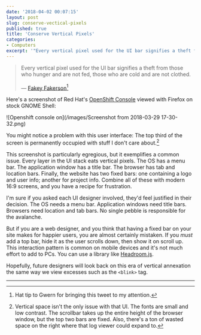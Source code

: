 ```yaml
---
date: '2018-04-02 00:07:15'
layout: post
slug: conserve-vectical-pixels
published: true
title: 'Conserve Vertical Pixels'
categories:
- Computers
excerpt: '"Every vertical pixel used for the UI bar signifies a theft from those who hunger and are not fed, those who are cold and are not clothed." — Fakey Fakerson'
---
```


> Every vertical pixel used for the UI bar signifies a theft from those who hunger and are not fed, those who are cold and are not clothed. <br /><br />&mdash; [Fakey Fakerson](https://twitter.com/admittedlyhuman/status/430532517389561856)[^fakey_tweet]

Here's a screenshot of Red Hat's [OpenShift Console](https://github.com/openshift/origin-web-console) viewed with Firefox on stock GNOME Shell:

![Openshift console on](/images/Screenshot from 2018-03-29 17-30-32.png)

You might notice a problem with this user interface: The top third of the screen is permanently occupied with stuff I don't care about.[^ui_issues]

This screenshot is particularly egregious, but it exemplifies a common issue. Every layer in the UI stack eats vertical pixels. The OS has a menu bar. The application window has a title bar. The browser has tab and location bars. Finally, the website has two fixed bars: one containing a logo and user info; another for project info. Combine all of these with modern 16:9 screens, and you have a recipe for frustration.

I'm sure if you asked each UI designer involved, they'd feel justified in their decision. The OS needs a menu bar. Application windows need title bars. Browsers need location and tab bars. No single pebble is responsible for the avalanche.

But if you are a web designer, and you think that having a fixed bar on your site makes for happier users, you are almost certainly mistaken. If you *must* add a top bar, hide it as the user scrolls down, then show it on scroll up. This interaction pattern is common on mobile devices and it's not much effort to add to PCs. You can use a library like [Headroom.js](http://wicky.nillia.ms/headroom.js/).

Hopefully, future designers will look back on this era of vertical annexation the same way we view excesses such as the <code>&lt;blink&gt;</code> tag.

---

[^fakey_tweet]: Hat tip to Gwern for bringing this tweet to my attention.

[^ui_issues]: Vertical space isn't the only issue with that UI. The fonts are small and low contrast. The scrollbar takes up the entire height of the browser window, but the top two bars are fixed. Also, there's a ton of wasted space on the right where that log viewer could expand to.
